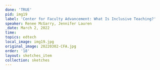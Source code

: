 ```yaml
---
done: 'TRUE'
pid: img19
label: 'Center for Faculty Advancement: What Is Inclusive Teaching?'
speaker: Renee McGarry, Jennifer Lauren
_date: March 2, 2022
time:
topics: edtech
local_image: img19.jpg
original_image: 20220302-CFA.jpg
order: '18'
layout: sketches_item
collection: sketches
---
```

